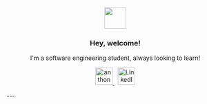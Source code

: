 <h3 align="center"><img src="https://i1.wp.com/media1.giphy.com/media/QORL3lH6yuk8fzKWcc/giphy.gif?resize=640%2C640&ssl=1&crop=1" width="50"></h3>
<h3 align="center">Hey, welcome!</h3>
<p align="center">I'm a software engineering student, always looking to learn!</p>
<p align="center">
  <a href="https://anthonylai.dev">
    <img alt="anthonylai.dev" width="40px" src="https://img.icons8.com/dusk/64/000000/web.png"/>
  </a>&nbsp;
  <a href="https://www.linkedin.com/in/anthony-lai-rh/">
    <img alt="LinkedIn" width="40px" src="https://img.icons8.com/plasticine/100/000000/linkedin.png"/>
  </a>
</p>
---
